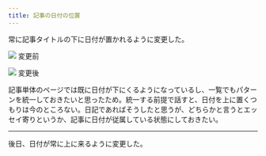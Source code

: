 ```yaml
---
title: 記事の日付の位置
---
```


常に記事タイトルの下に日付が置かれるように変更した。

![](/images/2020-09-27-date-before.png)
変更前

![](/images/2020-09-27-date-after.png)
変更後

記事単体のページでは既に日付が下にくるようになっているし、一覧でもパターンを統一しておきたいと思ったため。統一する前提で話すと、日付を上に置くつもりは今のところない。日記であればそうしたと思うが、どちらかと言うとエッセイ寄りというか、記事に日付が従属している状態にしておきたい。

---

後日、日付が常に上に来るように変更した。
